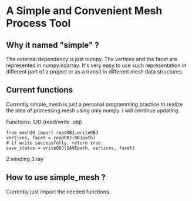 # A Simple and Convenient Mesh Process Tool
## Why it named "simple" ?
The external dependency is just numpy. The vertices and the facet are represented in numpy.ndarray. It's very easy to use such representation in different part of a project or as a transit in different mesh data structures.
## Current functions
Currently simple_mesh is just a personal programming practice to realize the idea of processing mesh using only numpy. I will continue updating.

Functions:
1.IO (read/write .obj)
```
from meshIO import readOBJ,writeOBJ
vertices, facet = readOBJ(OBJpath)
# if write successfully, return true
save_status = writeOBJ(SAVEpath, vertices, facet)
```
2.winding
3.ray

## How to use simple_mesh ?
Currently just import the needed functions.

